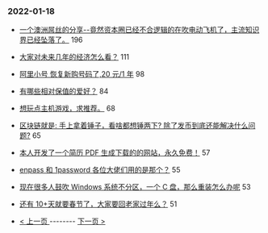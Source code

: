 ### 2022-01-18 
- [一个澳洲屌丝的分享--竟然资本圈已经不合逻辑的在吹电动飞机了，主流知识界已经坠落了。](https://www.v2ex.com/t/828898) 196
- [大家对未来几年的经济怎么看？](https://www.v2ex.com/t/828853) 111
- [阿里小号 恢复新购号码了,20 元/1 年](https://www.v2ex.com/t/828848) 98
- [有哪些相对保值的爱好？](https://www.v2ex.com/t/828859) 84
- [想玩点主机游戏，求推荐。](https://www.v2ex.com/t/828894) 68
- [区块链就是: 手上拿着锤子，看啥都想锤两下? 除了发币到底还能解决什么问题?](https://www.v2ex.com/t/829011) 65
- [本人开发了一个简历 PDF 生成下载的的网站，永久免费！](https://www.v2ex.com/t/828933) 57
- [enpass 和 1password 各位大佬们用的是那个？](https://www.v2ex.com/t/828943) 55
- [现在很多人鼓吹 Windows 系统不分区，一个 C 盘，那么重装怎么办呢](https://www.v2ex.com/t/829023) 53
- [还有 10+天就要春节了，大家要回老家过年么？](https://www.v2ex.com/t/828978) 51 

- [ < 上一页 ](https://github.com/able8/v2ex-hot-record/blob/master/2022-01-17.md) -------- [ 下一页 > ](https://github.com/able8/v2ex-hot-record/blob/master/2022-01-19.md)